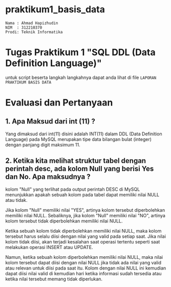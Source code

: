 # praktikum1_basis_data
```
Nama : Ahmad Hapizhudin
NIM  : 312210370
Prodi: Teknik Informatika
```
# Tugas Praktikum 1  "SQL DDL (Data Definition Language)"

untuk script beserta langkah langkahnya dapat anda lihat di file `LAPORAN PRAKTIKUM BASIS DATA`

# Evaluasi dan Pertanyaan

## 1. Apa Maksud dari int (11) ?

Yang dimaksud dari int(11) disini adalah INT(11) dalam DDL (Data Definition Language) pada MySQL merupakan tipe data bilangan bulat (integer) dengan panjang digit maksimum 11.

## 2. Ketika kita melihat struktur tabel dengan perintah desc, ada kolom Null yang berisi Yes dan No. Apa maksudnya ?

kolom "Null" yang terlihat pada output perintah DESC di MySQL menunjukkan apakah sebuah kolom pada tabel dapat memiliki nilai NULL atau tidak.

Jika kolom "Null" memiliki nilai "YES", artinya kolom tersebut diperbolehkan memiliki nilai NULL. Sebaliknya, jika kolom "Null" memiliki nilai "NO", artinya kolom tersebut tidak diperbolehkan memiliki nilai NULL.

Ketika sebuah kolom tidak diperbolehkan memiliki nilai NULL, maka kolom tersebut harus selalu diisi dengan nilai yang valid pada setiap saat. Jika nilai kolom tidak diisi, akan terjadi kesalahan saat operasi tertentu seperti saat melakukan operasi INSERT atau UPDATE.

Namun, ketika sebuah kolom diperbolehkan memiliki nilai NULL, maka nilai kolom tersebut dapat diisi dengan nilai NULL jika tidak ada nilai yang valid atau relevan untuk diisi pada saat itu. Kolom dengan nilai NULL ini kemudian dapat diisi nilai valid di kemudian hari ketika informasi sudah tersedia atau ketika nilai tersebut memang tidak diperlukan.


